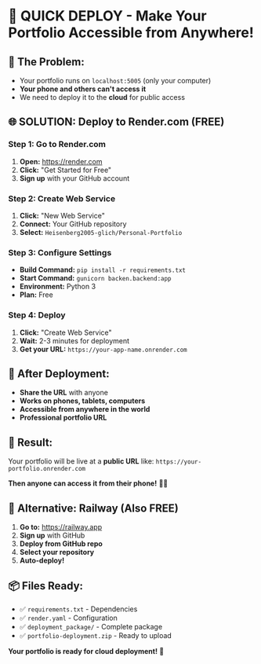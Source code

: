 # 🚀 QUICK DEPLOY - Make Your Portfolio Accessible from Anywhere!

## 🎯 **The Problem:**
- Your portfolio runs on `localhost:5005` (only your computer)
- **Your phone and others can't access it**
- We need to deploy it to the **cloud** for public access

## 🌐 **SOLUTION: Deploy to Render.com (FREE)**

### **Step 1: Go to Render.com**
1. **Open:** https://render.com
2. **Click:** "Get Started for Free"
3. **Sign up** with your GitHub account

### **Step 2: Create Web Service**
1. **Click:** "New Web Service"
2. **Connect:** Your GitHub repository
3. **Select:** `Heisenberg2005-glich/Personal-Portfolio`

### **Step 3: Configure Settings**
- **Build Command:** `pip install -r requirements.txt`
- **Start Command:** `gunicorn backen.backend:app`
- **Environment:** Python 3
- **Plan:** Free

### **Step 4: Deploy**
1. **Click:** "Create Web Service"
2. **Wait:** 2-3 minutes for deployment
3. **Get your URL:** `https://your-app-name.onrender.com`

## 📱 **After Deployment:**
- **Share the URL** with anyone
- **Works on phones, tablets, computers**
- **Accessible from anywhere in the world**
- **Professional portfolio URL**

## 🎉 **Result:**
Your portfolio will be live at a **public URL** like:
`https://your-portfolio.onrender.com`

**Then anyone can access it from their phone!** 📱✨

## 🔧 **Alternative: Railway (Also FREE)**
1. **Go to:** https://railway.app
2. **Sign up** with GitHub
3. **Deploy from GitHub repo**
4. **Select your repository**
5. **Auto-deploy!**

## 📦 **Files Ready:**
- ✅ `requirements.txt` - Dependencies
- ✅ `render.yaml` - Configuration
- ✅ `deployment_package/` - Complete package
- ✅ `portfolio-deployment.zip` - Ready to upload

**Your portfolio is ready for cloud deployment!** 🚀
